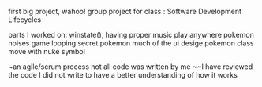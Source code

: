 first big project, wahoo!
group project for class :  Software Development Lifecycles

parts I worked on:
winstate(),
having proper music play anywhere
pokemon noises
game looping
secret pokemon
much of the ui desige
pokemon class
move with nuke symbol


~an agile/scrum process not all code was written by me
~~I have reviewed the code I did not write to have a better understanding of how it works
